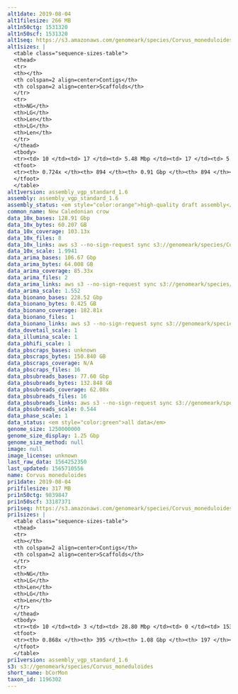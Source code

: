 ```yaml
---
alt1date: 2019-08-04
alt1filesize: 266 MB
alt1n50ctg: 1531320
alt1n50scf: 1531320
alt1seq: https://s3.amazonaws.com/genomeark/species/Corvus_moneduloides/bCorMon1/assembly_vgp_standard_1.6/bCorMon1.alt.asm.20190804.fasta.gz
alt1sizes: |
  <table class="sequence-sizes-table">
  <thead>
  <tr>
  <th></th>
  <th colspan=2 align=center>Contigs</th>
  <th colspan=2 align=center>Scaffolds</th>
  </tr>
  <tr>
  <th>NG</th>
  <th>LG</th>
  <th>Len</th>
  <th>LG</th>
  <th>Len</th>
  </tr>
  </thead>
  <tbody>
  <tr><td> 10 </td><td> 17 </td><td> 5.48 Mbp </td><td> 17 </td><td> 5.48 Mbp </td></tr>  <tr><td> 20 </td><td> 43 </td><td> 4.29 Mbp </td><td> 43 </td><td> 4.29 Mbp </td></tr>  <tr><td> 30 </td><td> 77 </td><td> 3.14 Mbp </td><td> 77 </td><td> 3.14 Mbp </td></tr>  <tr><td> 40 </td><td> 124 </td><td> 2.35 Mbp </td><td> 124 </td><td> 2.35 Mbp </td></tr>  <tr style="background-color:#cccccc;"><td> 50 </td><td> 190 </td><td> 1.53 Mbp </td><td> 190 </td><td> 1.53 Mbp </td></tr>  <tr><td> 60 </td><td> 296 </td><td> 0.91 Mbp </td><td> 296 </td><td> 0.91 Mbp </td></tr>  <tr><td> 70 </td><td> 534 </td><td> 0.21 Mbp </td><td> 534 </td><td> 0.21 Mbp </td></tr>  <tr><td> 80 </td><td> - </td><td> - </td><td> - </td><td> - </td></tr>  <tr><td> 90 </td><td> - </td><td> - </td><td> - </td><td> - </td></tr>  <tr><td> 100 </td><td> - </td><td> - </td><td> - </td><td> - </td></tr>  </tbody>
  <tfoot>
  <tr><th> 0.724x </th><th> 894 </th><th> 0.91 Gbp </th><th> 894 </th><th> 0.91 Gbp </th></tr>
  </tfoot>
  </table>
alt1version: assembly_vgp_standard_1.6
assembly: assembly_vgp_standard_1.6
assembly_status: <em style="color:orange">high-quality draft assembly</em>
common_name: New Caledonian crow
data_10x_bases: 128.91 Gbp
data_10x_bytes: 60.207 GB
data_10x_coverage: 103.13x
data_10x_files: 8
data_10x_links: aws s3 --no-sign-request sync s3://genomeark/species/Corvus_moneduloides/bCorMon1/genomic_data/10x/ .<br>
data_10x_scale: 1.9941
data_arima_bases: 106.67 Gbp
data_arima_bytes: 64.008 GB
data_arima_coverage: 85.33x
data_arima_files: 2
data_arima_links: aws s3 --no-sign-request sync s3://genomeark/species/Corvus_moneduloides/bCorMon1/genomic_data/arima/ .<br>
data_arima_scale: 1.552
data_bionano_bases: 228.52 Gbp
data_bionano_bytes: 0.425 GB
data_bionano_coverage: 182.81x
data_bionano_files: 1
data_bionano_links: aws s3 --no-sign-request sync s3://genomeark/species/Corvus_moneduloides/bCorMon1/genomic_data/bionano/ .<br>
data_dovetail_scale: 1
data_illumina_scale: 1
data_pbhifi_scale: 1
data_pbscraps_bases: unknown
data_pbscraps_bytes: 150.840 GB
data_pbscraps_coverage: N/A
data_pbscraps_files: 16
data_pbsubreads_bases: 77.60 Gbp
data_pbsubreads_bytes: 132.848 GB
data_pbsubreads_coverage: 62.08x
data_pbsubreads_files: 16
data_pbsubreads_links: aws s3 --no-sign-request sync s3://genomeark/species/Corvus_moneduloides/bCorMon1/genomic_data/pacbio/ . --exclude "*scraps.bam* --exclude "*ccs.bam*"<br>
data_pbsubreads_scale: 0.544
data_phase_scale: 1
data_status: <em style="color:green">all data</em>
genome_size: 1250000000
genome_size_display: 1.25 Gbp
genome_size_method: null
image: null
image_license: unknown
last_raw_data: 1564252350
last_updated: 1565710556
name: Corvus moneduloides
pri1date: 2019-08-04
pri1filesize: 317 MB
pri1n50ctg: 9839847
pri1n50scf: 33187371
pri1seq: https://s3.amazonaws.com/genomeark/species/Corvus_moneduloides/bCorMon1/assembly_vgp_standard_1.6/bCorMon1.pri.asm.20190804.fasta.gz
pri1sizes: |
  <table class="sequence-sizes-table">
  <thead>
  <tr>
  <th></th>
  <th colspan=2 align=center>Contigs</th>
  <th colspan=2 align=center>Scaffolds</th>
  </tr>
  <tr>
  <th>NG</th>
  <th>LG</th>
  <th>Len</th>
  <th>LG</th>
  <th>Len</th>
  </tr>
  </thead>
  <tbody>
  <tr><td> 10 </td><td> 3 </td><td> 28.80 Mbp </td><td> 0 </td><td> 153.24 Mbp </td></tr>  <tr><td> 20 </td><td> 9 </td><td> 17.48 Mbp </td><td> 1 </td><td> 118.80 Mbp </td></tr>  <tr><td> 30 </td><td> 16 </td><td> 16.44 Mbp </td><td> 3 </td><td> 67.22 Mbp </td></tr>  <tr><td> 40 </td><td> 26 </td><td> 12.61 Mbp </td><td> 5 </td><td> 56.76 Mbp </td></tr>  <tr style="background-color:#cccccc;"><td> 50 </td><td> 37 </td><td style="background-color:#88ff88;"> 9.84 Mbp </td><td> 8 </td><td style="background-color:#88ff88;"> 33.19 Mbp </td></tr>  <tr><td> 60 </td><td> 52 </td><td> 6.72 Mbp </td><td> 13 </td><td> 21.51 Mbp </td></tr>  <tr><td> 70 </td><td> 74 </td><td> 4.38 Mbp </td><td> 19 </td><td> 14.58 Mbp </td></tr>  <tr><td> 80 </td><td> 114 </td><td> 1.79 Mbp </td><td> 32 </td><td> 7.32 Mbp </td></tr>  <tr><td> 90 </td><td> - </td><td> - </td><td> 72 </td><td> 0.91 Mbp </td></tr>  <tr><td> 100 </td><td> - </td><td> - </td><td> - </td><td> - </td></tr>  </tbody>
  <tfoot>
  <tr><th> 0.868x </th><th> 395 </th><th> 1.08 Gbp </th><th> 197 </th><th> 1.14 Gbp </th></tr>
  </tfoot>
  </table>
pri1version: assembly_vgp_standard_1.6
s3: s3://genomeark/species/Corvus_moneduloides
short_name: bCorMon
taxon_id: 1196302
---
```


